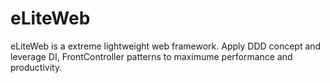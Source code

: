 eLiteWeb
========
eLiteWeb is a extreme lightweight web framework.
Apply DDD concept and leverage DI, FrontController patterns to maximume performance and productivity.